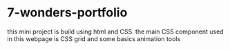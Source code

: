 # 7-wonders-portfolio
this mini project is build using html and CSS. the main CSS component used in this webpage is CSS grid and some basics animation tools
